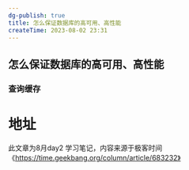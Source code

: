 ```yaml
---
dg-publish: true
title: 怎么保证数据库的高可用、高性能
createTime: 2023-08-02 23:31  
---
```

##  怎么保证数据库的高可用、高性能

### 查询缓存




# 地址

此文章为8月day2 学习笔记，内容来源于极客时间《https://time.geekbang.org/column/article/683232》